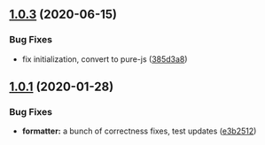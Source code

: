## [1.0.3](https://github.com/RangerRick/moment-javaformat/compare/v1.0.2...v1.0.3) (2020-06-15)


### Bug Fixes

* fix initialization, convert to pure-js ([385d3a8](https://github.com/RangerRick/moment-javaformat/commit/385d3a8d1af9a1cb821805d7d38dc52977dac9db))



## [1.0.1](https://github.com/RangerRick/moment-javaformat/compare/v1.0.0...v1.0.1) (2020-01-28)


### Bug Fixes

* **formatter:** a bunch of correctness fixes, test updates ([e3b2512](https://github.com/RangerRick/moment-javaformat/commit/e3b2512dd2a317a309d039fa849124c7b1454187))



